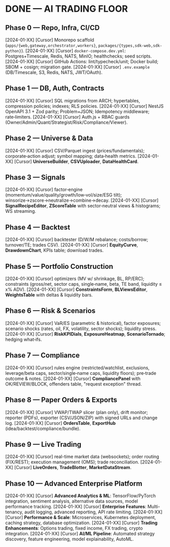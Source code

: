 # DONE — AI TRADING FLOOR

## Phase 0 — Repo, Infra, CI/CD

[2024-01-XX] [Cursor] Monorepo scaffold (`apps/{web,gateway,orchestrator,workers}`, `packages/{types,sdk-web,sdk-python}`).
[2024-01-XX] [Cursor] `docker-compose.dev.yml`: Postgres+Timescale, Redis, NATS, MinIO; healthchecks; seed scripts.
[2024-01-XX] [Cursor] GitHub Actions: lint/typecheck/unit; Docker build; SBOM + cosign; migration gate.
[2024-01-XX] [Cursor] `.env.example` (DB/Timescale, S3, Redis, NATS, JWT/OAuth).

## Phase 1 — DB, Auth, Contracts

[2024-01-XX] [Cursor] SQL migrations from ARCH; hypertables, compression policies; indexes; RLS policies.
[2024-01-XX] [Cursor] NestJS OpenAPI 3.1 + Zod parity; Problem+JSON; Idempotency middleware; rate‑limiters.
[2024-01-XX] [Cursor] Auth.js + RBAC guards (Owner/Admin/Quant/Strategist/Risk/Compliance/Viewer).

## Phase 2 — Universe & Data

[2024-01-XX] [Cursor] CSV/Parquet ingest (prices/fundamentals); corporate‑action adjust; symbol mapping; data‑health metrics.
[2024-01-XX] [Cursor] **UniverseBuilder**, **CSVUploader**, **DataHealthCard**.

## Phase 3 — Signals

[2024-01-XX] [Cursor] factor‑engine (momentum/value/quality/growth/low‑vol/size/ESG tilt); winsorize→zscore→neutralize→combine→decay.
[2024-01-XX] [Cursor] **SignalRecipeEditor**, **ZScoreTable** with sector‑neutral views & histograms; WS streaming.

## Phase 4 — Backtest

[2024-01-XX] [Cursor] backtester (D/W/M rebalance; costs/borrow; turnover/TE; trades CSV).
[2024-01-XX] [Cursor] **EquityCurve**, **DrawdownChart**, KPIs table; download trades.

## Phase 5 — Portfolio Construction

[2024-01-XX] [Cursor] optimizers (MV w/ shrinkage, BL, RP/ERC); constraints (gross/net, sector caps, single‑name, beta, TE band, liquidity ≤ x% ADV).
[2024-01-XX] [Cursor] **ConstraintsForm**, **BLViewsEditor**, **WeightsTable** with deltas & liquidity bars.

## Phase 6 — Risk & Scenarios

[2024-01-XX] [Cursor] VaR/ES (parametric & historical), factor exposures; scenario shocks (rates, oil, FX, volatility, sector shocks); liquidity stress.
[2024-01-XX] [Cursor] **RiskKPIDials**, **ExposureHeatmap**, **ScenarioTornado**; hedging what‑ifs.

## Phase 7 — Compliance

[2024-01-XX] [Cursor] rules engine (restricted/watchlist, exclusions, leverage/beta caps, sector/single‑name caps, liquidity floors); pre‑trade outcome & notes.
[2024-01-XX] [Cursor] **CompliancePanel** with OK/REVIEW/BLOCK, offenders table, "request exception" thread.

## Phase 8 — Paper Orders & Exports

[2024-01-XX] [Cursor] VWAP/TWAP slicer (plan only), drift monitor; reporter (PDFs), exporter (CSV/JSON/ZIP) with signed URLs and change log.
[2024-01-XX] [Cursor] **OrdersTable**, **ExportHub** (idea/backtest/compliance/bundle).

## Phase 9 — Live Trading

[2024-01-XX] [Cursor] real-time market data (websockets); order routing (FIX/REST); execution management (OMS); trade reconciliation.
[2024-01-XX] [Cursor] **LiveOrders**, **TradeBlotter**, **MarketDataStream**.

## Phase 10 — Advanced Enterprise Platform

[2024-01-XX] [Cursor] **Advanced Analytics & ML**: TensorFlow/PyTorch integration, sentiment analysis, alternative data sources, model performance tracking.
[2024-01-XX] [Cursor] **Enterprise Features**: Multi-tenancy, audit logging, advanced reporting, API rate limiting.
[2024-01-XX] [Cursor] **Performance & Scale**: Microservices, Kubernetes deployment, caching strategy, database optimization.
[2024-01-XX] [Cursor] **Trading Enhancements**: Options trading, fixed income, FX trading, crypto integration.
[2024-01-XX] [Cursor] **AI/ML Pipeline**: Automated strategy discovery, feature engineering, model explainability, AutoML.
